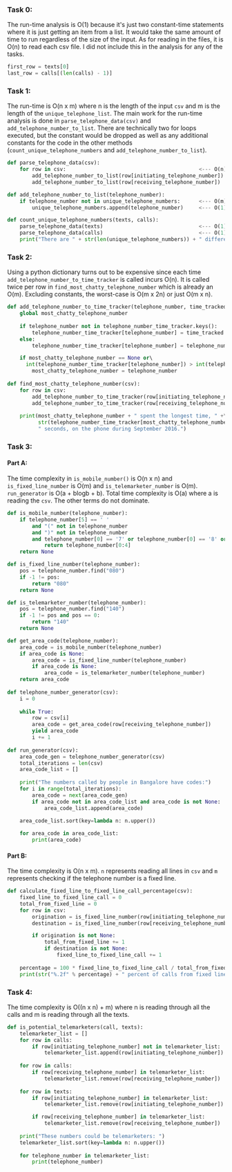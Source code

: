 
### Task 0:
The run-time analysis is O(1) because it's just two constant-time statements where it is just getting an item from a list. It would take the same amount of time to run regardless of the size of the input. As for reading in the files, it is O(n) to read each csv file. I did not include this in the analysis for any of the tasks.

```python
first_row = texts[0]
last_row = calls[(len(calls) - 1)]
```

### Task 1:
The run-time is O(n x m) where n is the length of the input `csv` and m is the length of the `unique_telephone_list`. The main work for the run-time analysis is done in `parse_telephone_data(csv)` and `add_telephone_number_to_list`. There are technically two for loops executed, but the constant would be dropped as well as any additional constants for the code in the other methods (`count_unique_telephone_numbers` and `add_telephone_number_to_list`).

```python
def parse_telephone_data(csv):
    for row in csv:                                           <--- O(n)
        add_telephone_number_to_list(row[initiating_telephone_number])
        add_telephone_number_to_list(row[receiving_telephone_number])

def add_telephone_number_to_list(telephone_number):
    if telephone_number not in unique_telephone_numbers:      <--- O(m)
        unique_telephone_numbers.append(telephone_number)     <--- O(1)

def count_unique_telephone_numbers(texts, calls):
    parse_telephone_data(texts)                               <--- O(1)
    parse_telephone_data(calls)                               <--- O(1)
    print("There are " + str(len(unique_telephone_numbers)) + " different telephone numbers in the records.")
```

### Task 2:
Using a python dictionary turns out to be expensive since each time `add_telephone_number_to_time_tracker` is called incurs O(n). It is called twice per row in `find_most_chatty_telephone_number` which is already an O(m). Excluding constants, the worst-case is O(m x 2n) or just O(m x n).

```python
def add_telephone_number_to_time_tracker(telephone_number, time_tracked):
    global most_chatty_telephone_number
    
    if telephone_number not in telephone_number_time_tracker.keys():              <-- O(n)
        telephone_number_time_tracker[telephone_number] = time_tracked            <-- O(1) not found or found (if/else)
    else:
        telephone_number_time_tracker[telephone_number] = telephone_number_time_tracker[telephone_number] + time_tracked

    if most_chatty_telephone_number == None or\                                   <-- O(1)
      int(telephone_number_time_tracker[telephone_number]) > int(telephone_number_time_tracker[most_chatty_telephone_number]):
        most_chatty_telephone_number = telephone_number
    
def find_most_chatty_telephone_number(csv):
    for row in csv:                                                               <-- O(m)
        add_telephone_number_to_time_tracker(row[initiating_telephone_number], int(row[duration_of_telephone_call_in_seconds]))
        add_telephone_number_to_time_tracker(row[receiving_telephone_number], int(row[duration_of_telephone_call_in_seconds]))
    
    print(most_chatty_telephone_number + " spent the longest time, " +\
          str(telephone_number_time_tracker[most_chatty_telephone_number]) +\
          " seconds, on the phone during September 2016.")
```

### Task 3:

#### Part A:
The time complexity in `is_mobile_number()` is O(n x n) and `is_fixed_line_number` is O(m) and `is_telemarketer_number` is O(m). `run_generator` is O(a + blogb + b). Total time complexity is O(a) where a is reading the `csv`. The other terms do not dominate.

```python
def is_mobile_number(telephone_number):
    if telephone_number[5] == ' '
        and "(" not in telephone_number                                                             <-- O(n)
        and ")" not in telephone_number                                                             <-- O(n)
        and telephone_number[0] == '7' or telephone_number[0] == '8' or telephone_number[0] == '9': <-- O(1)
            return telephone_number[0:4]
    return None

def is_fixed_line_number(telephone_number):
    pos = telephone_number.find("080")                                                              <-- O(m)
    if -1 != pos:                                                                                   <-- O(1)
        return "080"
    return None

def is_telemarketer_number(telephone_number):
    pos = telephone_number.find("140")                                                              <-- O(m)
    if -1 != pos and pos == 0:                                                                      <-- O(1)
        return "140"
    return None

def get_area_code(telephone_number):
    area_code = is_mobile_number(telephone_number)                                                  <-- O(1)
    if area_code is None:                                                                           <-- O(1)
        area_code = is_fixed_line_number(telephone_number)                                          <-- O(1)
        if area_code is None:                                                                       <-- O(1)
            area_code = is_telemarketer_number(telephone_number)                                    <-- O(1)
    return area_code
        
def telephone_number_generator(csv):
    i = 0
    
    while True:
        row = csv[i]                                                                                <-- O(1)
        area_code = get_area_code(row[receiving_telephone_number])                                  <-- O(1)
        yield area_code                                                                             <-- O(1)
        i += 1                                                                                      <-- O(1)
        
def run_generator(csv):
    area_code_gen = telephone_number_generator(csv)
    total_iterations = len(csv)
    area_code_list = []
    
    print("The numbers called by people in Bangalore have codes:")
    for i in range(total_iterations):                                                               <-- O(a)
        area_code = next(area_code_gen)                                                             <-- O(1)
        if area_code not in area_code_list and area_code is not None:                               <-- O(1)
            area_code_list.append(area_code)                                                        <-- O(1)

    area_code_list.sort(key=lambda n: n.upper())                                                    <-- O(blogb)
    
    for area_code in area_code_list:                                                                <-- O(b)
        print(area_code)
```

#### Part B:
The time complexity is O(n x m). `n` represents reading all lines in `csv` and `m` represents checking if the telephone number is a fixed line. 

```python
def calculate_fixed_line_to_fixed_line_call_percentage(csv):
    fixed_line_to_fixed_line_call = 0
    total_from_fixed_line = 0
    for row in csv:                                                                                 <-- O(n)
        origination = is_fixed_line_number(row[initiating_telephone_number])                        <-- O(m)
        destination = is_fixed_line_number(row[receiving_telephone_number])                         <-- O(m)

        if origination is not None:                                                                 <-- O(1)
            total_from_fixed_line += 1                                                              <-- O(1)
            if destination is not None:                                                             <-- O(1)
                fixed_line_to_fixed_line_call += 1                                                  <-- O(1)
                
    percentage = 100 * fixed_line_to_fixed_line_call / total_from_fixed_line                        <-- O(1)         
    print(str("%.2f" % percentage) + " percent of calls from fixed lines in Bangalore are calls to other fixed lines in Bangalore.")
```

### Task 4:
The time complexity is O((n x n) + m) where n is reading through all the calls and m is reading through all the texts.

```python
def is_potential_telemarketers(call, texts):
    telemarketer_list = []
    for row in calls:                                                     <-- O(n)
        if row[initiating_telephone_number] not in telemarketer_list:     <-- O(a)
            telemarketer_list.append(row[initiating_telephone_number])
            
    for row in calls:                                                     <-- O(n)
        if row[receiving_telephone_number] in telemarketer_list:          <-- O(b)
            telemarketer_list.remove(row[receiving_telephone_number])
            
    for row in texts:                                                     <-- O(m)
        if row[initiating_telephone_number] in telemarketer_list:         <-- O(b)
            telemarketer_list.remove(row[initiating_telephone_number])

        if row[receiving_telephone_number] in telemarketer_list:          <-- O(b)
            telemarketer_list.remove(row[receiving_telephone_number])
    
    print("These numbers could be telemarketers: ")
    telemarketer_list.sort(key=lambda n: n.upper())                       <-- O(clogc)                       
    
    for telephone_number in telemarketer_list:                            <-- O(b)
        print(telephone_number)
```
